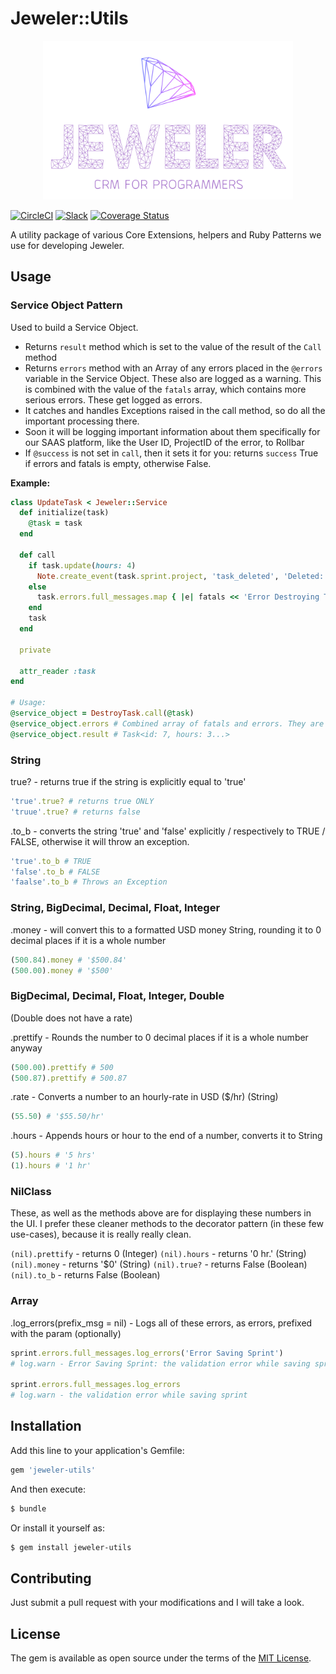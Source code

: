 # Jeweler::Utils

<p align="center">
<a href="http://jeweler-staging.bluehelmet.software"><img width="400" src="https://raw.githubusercontent.com/vaskaloidis/jeweler/master/app/assets/images/jeweler-logo-full-alternate.png"></a>

[![CircleCI](https://circleci.com/gh/vaskaloidis/jeweler.svg?style=svg&circle-token=0695c448bed1c7ed2fc9e4d982aa38f0651ca0c4)](https://circleci.com/gh/vaskaloidis/jeweler)
[![Slack](https://img.shields.io/badge/discuss-Slack-brightgreen.svg)](https://bluehelmet.slack.com)
[![Coverage Status](https://coveralls.io/repos/github/vaskaloidis/jeweler/badge.svg?branch=master)](https://coveralls.io/github/vaskaloidis/jeweler?branch=master)
</p>

A utility package of various Core Extensions, helpers and Ruby Patterns we use for developing Jeweler. 

## Usage

### Service Object Pattern
Used to build a Service Object.

- Returns `result` method which is set to the value of the result of the `Call` method
- Returns `errors` method with an Array of any errors placed in the `@errors` variable in the Service Object. These also are logged as a warning. This is combined with the value of the `fatals` array, which contains more serious errors. These get logged as errors.
- It catches and handles Exceptions raised in the call method, so do all the important processing there. 
- Soon it will be logging important information about them specifically for our SAAS platform, like the User ID, ProjectID of the error, to Rollbar
- If `@success` is not set in `call`, then it sets it for you: returns `success` True if errors and fatals is empty, otherwise False.

**Example:**

```ruby
class UpdateTask < Jeweler::Service
  def initialize(task)
    @task = task
  end

  def call
    if task.update(hours: 4)
      Note.create_event(task.sprint.project, 'task_deleted', 'Deleted: ' + task.description)
    else
      task.errors.full_messages.map { |e| fatals << 'Error Destroying Task: ' + e }
    end
    task
  end

  private

  attr_reader :task
end

# Usage:
@service_object = DestroyTask.call(@task)
@service_object.errors # Combined array of fatals and errors. They are logged differently by Jeweler::Service though
@service_object.result # Task<id: 7, hours: 3...> 
```


### String
true? - returns true if the string is explicitly equal to 'true'
```ruby
'true'.true? # returns true ONLY
'truue'.true? # returns false
```
.to_b - converts the string 'true' and 'false' explicitly / respectively to TRUE / FALSE, otherwise it will throw an exception.
```ruby
'true'.to_b # TRUE
'false'.to_b # FALSE
'faalse'.to_b # Throws an Exception
```

### String, BigDecimal, Decimal, Float, Integer

.money - will convert this to a formatted USD money String, rounding it to 0 decimal places if it is a whole number
```ruby
(500.84).money # '$500.84'
(500.00).money # '$500'
```

### BigDecimal, Decimal, Float, Integer, Double
(Double does not have a rate)

.prettify - Rounds the number to 0 decimal places if it is a whole number anyway
```ruby
(500.00).prettify # 500
(500.87).prettify # 500.87
```

.rate - Converts a number to an hourly-rate in USD ($/hr) (String)
```ruby
(55.50) # '$55.50/hr'
```

.hours - Appends hours or hour to the end of a number, converts it to String
```ruby
(5).hours # '5 hrs'
(1).hours # '1 hr'
```

### NilClass
These, as well as the methods above are for displaying these numbers in the UI. I prefer these cleaner methods to the decorator pattern (in these few use-cases), because it is really really clean.

`(nil).prettify` - returns 0 (Integer)
`(nil).hours` - returns '0 hr.' (String)
`(nil).money` - returns '$0' (String)
`(nil).true?` - returns False (Boolean)
`(nil).to_b` - returns False (Boolean)

### Array
.log_errors(prefix_msg = nil) - Logs all of these errors, as errors, prefixed with the param (optionally)

```ruby
sprint.errors.full_messages.log_errors('Error Saving Sprint') 
# log.warn - Error Saving Sprint: the validation error while saving sprint
 
sprint.errors.full_messages.log_errors 
# log.warn - the validation error while saving sprint

```


## Installation
Add this line to your application's Gemfile:

```ruby
gem 'jeweler-utils'
```

And then execute:
```bash
$ bundle
```

Or install it yourself as:
```bash
$ gem install jeweler-utils
```

## Contributing
Just submit a pull request with your modifications and I will take a look.

## License
The gem is available as open source under the terms of the [MIT License](https://opensource.org/licenses/MIT).
